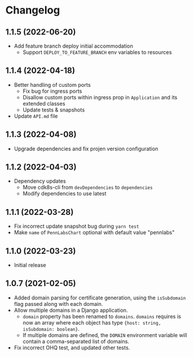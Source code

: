 # Changelog

## 1.1.5 (2022-06-20)
* Add feature branch deploy initial accommodation
    * Support `DEPLOY_TO_FEATURE_BRANCH` env variables to resources

## 1.1.4 (2022-04-18)

* Better handling of custom ports
    * Fix bug for ingress ports
    * Disallow custom ports within ingress prop in `Application` and its extended classes
    * Update tests & snapshots
* Update `API.md` file

## 1.1.3 (2022-04-08)

* Upgrade dependencies and fix projen version configuration

## 1.1.2 (2022-04-03)
* Dependency updates
    * Move cdk8s-cli from `devDependencies` to `dependencies`
    * Modify dependencies to use latest

## 1.1.1 (2022-03-28)
* Fix incorrect update snapshot bug during `yarn test`
* Make `name` of `PennLabsChart` optional with default value "pennlabs"

## 1.1.0 (2022-03-23)

* Initial release

## 1.0.7 (2021-02-05)

* Added domain parsing for certificate generation, using the `isSubdomain` flag passed along with each domain.
* Allow multiple domains in a Django application. 
    * `domain` property has been renamed to `domains`. `domains` requires is now an array where each object has type `{host: string, isSubdomain: boolean}`.
    * If multiple domains are defined, the `DOMAIN` environment variable will contain a comma-separated list of domains.
* Fix incorrect OHQ test, and updated other tests.
